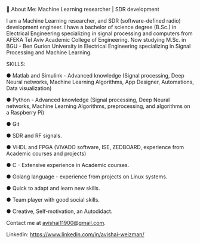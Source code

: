 💫 About Me:
Machine Learning researcher | SDR development

I am a Machine Learning researcher, and SDR (software-defined radio) development engineer. I have a bachelor of science degree (B.Sc.) in Electrical Engineering specializing in signal processing and computers from AFEKA Tel Aviv Academic College of Engineering. Now studying M.Sc. in BGU - Ben Gurion University in Electrical Engineering specializing in Signal Processing and Machine Learning.

SKILLS:

● Matlab and Simulink - Advanced knowledge (Signal processing, Deep Neural networks, Machine Learning Algorithms, App Designer, Automations, Data visualization)

● Python - Advanced knowledge (Signal processing, Deep Neural networks, Machine Learning Algorithms, preprocessing, and algorithms on a Raspberry Pi)

● Git

● SDR and RF signals.

● VHDL and FPGA (VIVADO software, ISE, ZEDBOARD, experience from Academic courses and projects)

● C - Extensive experience in Academic courses.

● Golang language - experience from projects on Linux systems.

● Quick to adapt and learn new skills.

● Team player with good social skills.

● Creative, Self-motivation, an Autodidact.

Contact me at avishai11900@gmail.com.

Linkedin: https://www.linkedin.com/in/avishai-weizman/
